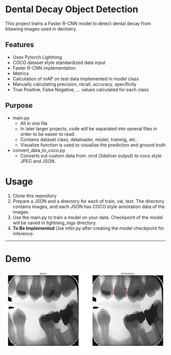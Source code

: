 # Dental Decay Object Detection
This project trains a Faster R-CNN model to detect dental decay from bitewing images used in dentistry.  
## Features
* Uses Pytorch Lightning
* COCO dataset style standardized data input
* Faster R-CNN implementation
* Metrics
 * Calculation of mAP on test data implemented in model class
 * Manually calculating precision, recall, accuracy, specificity
  * True Positive, False Negative, ... values calculated for each class
  
## Purpose  
* main.py  
  * All in one file
   * In later larger projects, code will be separated into several files in order to be easier to read.
   * Contains dataset class, dataloader, model, training, etc.
   * Visualize function is used to visualize the prediction and ground truth
* convert_data_to_coco.py  
  * Converts out custom data from .nrrd (3dslicer output) to coco style JPEG and JSON.

# Usage
1. Clone this repository
2. Prepare a JSON and a directory for each of train, val, test. The directory contains images, and each JSON has COCO style annotation data of the images.
3. Use the main.py to train a model on your data. Checkpoint of the model will be saved in lightning_logs directory.
4. **To Be Implemented** Use infer.py after creating the model checkpoint for inference.
---
# Demo
![](images/demo.jpg)
